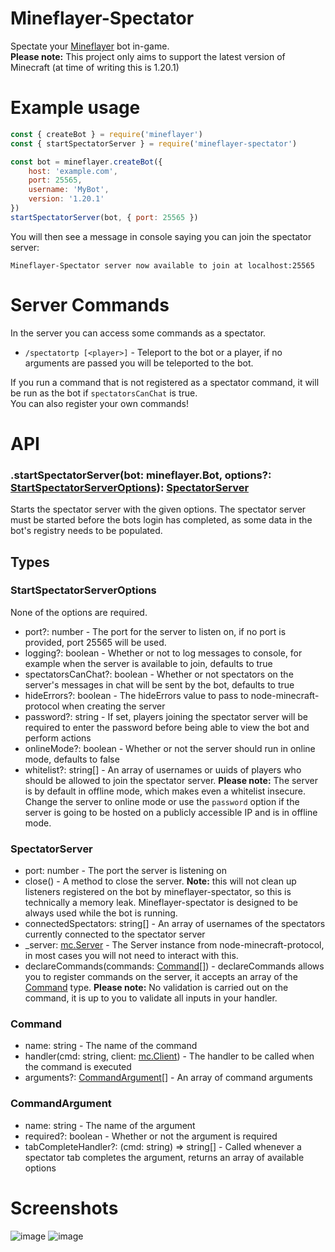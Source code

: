 # Mineflayer-Spectator

Spectate your [Mineflayer](https://github.com/prismarinejs/mineflayer) bot in-game.  
**Please note:** This project only aims to support the latest version of Minecraft (at time of writing this is 1.20.1)

# Example usage

```js
const { createBot } = require('mineflayer')
const { startSpectatorServer } = require('mineflayer-spectator')

const bot = mineflayer.createBot({
    host: 'example.com',
    port: 25565,
    username: 'MyBot',
    version: '1.20.1'
})
startSpectatorServer(bot, { port: 25565 })
```
You will then see a message in console saying you can join the spectator server:
```
Mineflayer-Spectator server now available to join at localhost:25565
```

# Server Commands
In the server you can access some commands as a spectator.
- `/spectatortp [<player>]` - Teleport to the bot or a player, if no arguments are passed you will be teleported to the bot.  

If you run a command that is not registered as a spectator command, it will be run as the bot if `spectatorsCanChat` is true.   
You can also register your own commands!

# API
### .startSpectatorServer(bot: mineflayer.Bot, options?: [StartSpectatorServerOptions](#startspectatorserverbot-mineflayerbot-options-startspectatorserveroptions)): [SpectatorServer](#spectatorserver)

Starts the spectator server with the given options. The spectator server must be started before the bots login has completed, as some data in the bot's registry needs to be populated.

## Types

### StartSpectatorServerOptions
None of the options are required.
- port?: number - The port for the server to listen on, if no port is provided, port 25565 will be used.
- logging?: boolean - Whether or not to log messages to console, for example when the server is available to join, defaults to true
- spectatorsCanChat?: boolean - Whether or not spectators on the server's messages in chat will be sent by the bot, defaults to true
- hideErrors?: boolean - The hideErrors value to pass to node-minecraft-protocol when creating the server
- password?: string - If set, players joining the spectator server will be required to enter the password before being able to view the bot and perform actions
- onlineMode?: boolean - Whether or not the server should run in online mode, defaults to false
- whitelist?: string[] - An array of usernames or uuids of players who should be allowed to join the spectator server. **Please note:** The server is by default in offline mode, which makes even a whitelist insecure. Change the server to online mode or use the `password` option if the server is going to be hosted on a publicly accessible IP and is in offline mode.

### SpectatorServer
- port: number - The port the server is listening on
- close() - A method to close the server. **Note:** this will not clean up listeners registered on the bot by mineflayer-spectator, so this is technically a memory leak. Mineflayer-spectator is designed to be always used while the bot is running.
- connectedSpectators: string[] - An array of usernames of the spectators currently connected to the spectator server
- _server: [mc.Server](https://github.com/PrismarineJS/node-minecraft-protocol/blob/master/docs/API.md#mcserverversioncustompackets) - The Server instance from node-minecraft-protocol, in most cases you will not need to interact with this.
- declareCommands(commands: [Command](#command)[]) - declareCommands allows you to register commands on the server, it accepts an array of the [Command](#command) type. **Please note:** No validation is carried out on the command, it is up to you to validate all inputs in your handler.

### Command
- name: string - The name of the command
- handler(cmd: string, client: [mc.Client](https://github.com/PrismarineJS/node-minecraft-protocol/blob/master/docs/API.md#mcclientisserverversioncustompackets)) - The handler to be called when the command is executed
- arguments?: [CommandArgument](#commandargument)[] - An array of command arguments

### CommandArgument
- name: string - The name of the argument
- required?: boolean - Whether or not the argument is required
- tabCompleteHandler?: (cmd: string) => string[] - Called whenever a spectator tab completes the argument, returns an array of available options

# Screenshots

![image](https://i.imgur.com/NYKIJq0.png)
![image](https://i.imgur.com/1VbxUMh.png)
